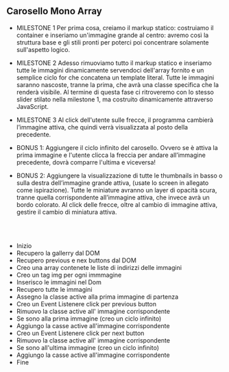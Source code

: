 ## Carosello Mono Array

- MILESTONE 1
  Per prima cosa, creiamo il markup statico: costruiamo il container e inseriamo un'immagine grande al centro: avremo così la struttura base e gli stili pronti per poterci poi concentrare solamente sull'aspetto logico.

- MILESTONE 2
  Adesso rimuoviamo tutto il markup statico e inseriamo tutte le immagini dinamicamente servendoci dell'array fornito e un semplice ciclo for che concatena un template literal.
  Tutte le immagini saranno nascoste, tranne la prima, che avrà una classe specifica che la renderà visibile.
  Al termine di questa fase ci ritroveremo con lo stesso slider stilato nella milestone 1, ma costruito dinamicamente attraverso JavaScript.

- MILESTONE 3
  Al click dell'utente sulle frecce, il programma cambierà l’immagine attiva, che quindi verrà visualizzata al posto della precedente.

- BONUS 1:
  Aggiungere il ciclo infinito del carosello. Ovvero se è attiva la prima immagine e l'utente clicca la freccia per andare all’immagine precedente, dovrà comparre l'ultima e viceversa!

- BONUS 2:
  Aggiungere la visualizzazione di tutte le thumbnails in basso o sulla destra dell’immagine grande attiva, (usate lo screen in allegato come ispirazione). Tutte le miniature avranno un layer di opacità scura, tranne quella corrispondente all’immagine attiva, che invece avrà un bordo colorato.
  Al click delle frecce, oltre al cambio di immagine attiva, gestire il cambio di miniatura attiva.

<br>
<br>

- Inizio
- Recupero la gallerry dal DOM
- Recupero previous e nex buttons dal DOM
- Creo una array contenete le liste di indirizzi delle immagini
- Creo un tag img per ogni immmagine
- Inserisco le immagini nel Dom
- Recupero tutte le immagini
- Assegno la classe active alla prima immagine di partenza
- Creo un Event Listenere click per previous button
- Rimuovo la classe active all' immagine corrispondente
- Se sono alla prima immagine (creo un ciclo infinito)
- Aggiungo la casse active all'immagine corrispondente
- Creo un Event Listenere click per next button
- Rimuovo la classe active all' immagine corrispondente
- Se sono all'ultima immagine (creo un ciclo infinito)
- Aggiungo la casse active all'immagine corrispondente
- Fine

